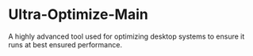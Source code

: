 # Ultra-Optimize-Main
A highly advanced tool used for optimizing desktop systems to ensure it runs at best ensured performance.
